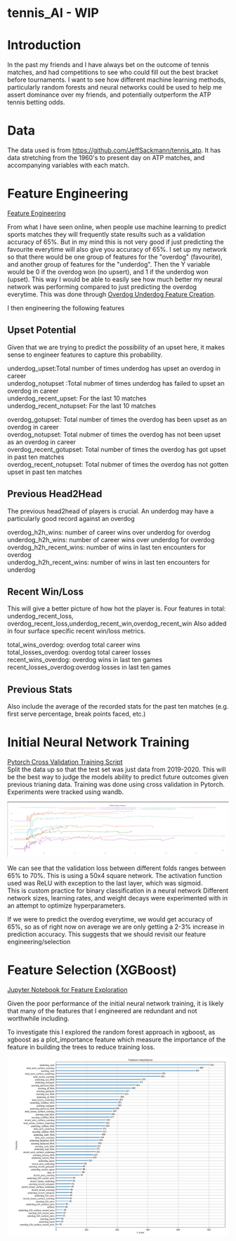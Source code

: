 # tennis_AI - WIP

# Introduction
In the past my friends and I have always bet on the outcome of tennis matches, and had competitions to see who could fill out the best bracket before tournaments. I want to see how different machine learning methods, particularly random forests and neural networks could be used to help me assert dominance over my friends, and potentially outperform the ATP tennis betting odds.

# Data
The data used is from https://github.com/JeffSackmann/tennis_atp.
It has data stretching from the 1960's to present day on ATP matches, and accompanying variables with each match.

# Feature Engineering
[Feature Engineering](ATP_machine_learning/feature_engineering/feature_engineering.py)

From what I have seen online, when people use machine learning to predict sports matches they will frequently state results such as a validation accuracy of 65%. But in my mind this is not very good if just predicting the favourite everytime will also give you accuracy of 65%.
I set up my network so that there would be one group of features for the "overdog" (favourite), and another group of features for the "underdog". Then the Y variable would be 0 if the overdog won (no upsert), and 1 if the underdog won (upset). This way I would be able to easily see how much better my neural network was performing compared to just predicting the overdog everytime. This was done through [Overdog Underdog Feature Creation](ATP_machine_learning/underdog_overdog/underdog_overdog.py).


I then engineering the following features

## Upset Potential

Given that we are trying to predict the possibility of an upset here, it makes sense to engineer features to capture this probability. 

underdog_upset:Total number of times underdog has upset an overdog in career <br />
underdog_notupset :Total nubmer of times underdog has failed to upset an overdog in career <br />
underdog_recent_upset: For the last 10 matches <br />
underdog_recent_notupset: For the last 10 matches <br />

overdog_gotupset: Total number of times the overdog has been upset as an overdog in career <br />
overdog_notupset: Total nubmer of times the overdog has not been upset as an overdog in career <br />
overdog_recent_gotupset: Total number of times the overdog has got upset in past ten matches <br />
overdog_recent_notupset: Total nubmer of times the overdog has not gotten upset in past ten matches <br />

## Previous Head2Head

The previous head2head of players is crucial. An underdog may have a particularly good record against an overdog

overdog_h2h_wins: number of career wins over underdog for overdog <br />
underdog_h2h_wins: number of career wins over underdog for overdog <br />
overdog_h2h_recent_wins: number of wins in last ten encounters for overdog <br />
underdog_h2h_recent_wins: number of wins in last ten encounters for underdog <br />

## Recent Win/Loss
This will give a better picture of how hot the player is. Four features in total: underdog_recent_loss, overdog_recent_loss,underdog_recent_win,overdog_recent_win
Also added in four surface specific recent win/loss metrics. 

total_wins_overdog: overdog total career wins <br />
total_losses_overdog: overdog total career losses <br />
recent_wins_overdog: overdog wins in last ten games <br />
recent_losses_overdog:overdog losses in last ten games <br />

## Previous Stats

Also include the average of the recorded stats for the past ten matches (e.g. first serve percentage, break points faced, etc.)



# Initial Neural Network Training
[Pytorch Cross Validation Training Script](ATP_machine_learning/train.py) <br />
Split the data up so that the test set was just data from 2019-2020. This will be the best way to judge the models ability to predict future outcomes given previous trianing data.
Training was done using cross validation in Pytorch. Experiments were tracked using wandb.

![Initial training](Initial_training.png)

We can see that the validation loss between different folds ranges between 65% to 70%. This is using a 50x4 square network. 
The activation function used was ReLU with exception to the last layer, which was sigmoid. <br /> This is custom practice for binary classification in a neural network
Different network sizes, learning rates, and weight decays were experimented with in an attempt to optimize hyperparameters.

If we were to predict the overdog everytime, we would get accuracy of 65%, so as of right now on average we are only getting a 2-3% increase in prediction accuracy. This suggests that we should revisit our feature engineering/selection

# Feature Selection (XGBoost)
[Jupyter Notebook for Feature Exploration](ATP_machine_learning/feature_selection/feature_selection.ipynb)

Given the poor performance of the initial neural network training, it is likely that many of the features that I engineered are redundant and not worthwhile including.

To investigate this I explored the random forest approach in xgboost, as xgboost as a plot_importance feature which measure the importance of the feature in building the trees to reduce training loss.


![Initial training](Initial_feature_importance.png)



